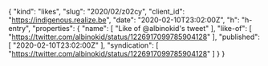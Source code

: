 {
  "kind": "likes",
  "slug": "2020/02/z02cy",
  "client_id": "https://indigenous.realize.be",
  "date": "2020-02-10T23:02:00Z",
  "h": "h-entry",
  "properties": {
    "name": [
      "Like of @albinokid's tweet"
    ],
    "like-of": [
      "https://twitter.com/albinokid/status/1226917099785904128"
    ],
    "published": [
      "2020-02-10T23:02:00Z"
    ],
    "syndication": [
      "https://twitter.com/albinokid/status/1226917099785904128"
    ]
  }
}
